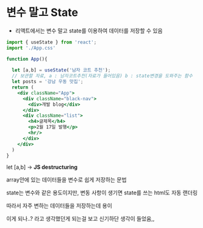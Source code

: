 # 변수 말고 State

- 리액트에서는 변수 말고 state를 이용하여 데이터를 저장할 수 있음

```jsx
import { useState } from 'react';
import './App.css'

function App(){
 
  let [a,b] = useState('남자 코트 추천');  
  // 보관할 자료, a : 남자코트추천(자료가 들어있음) b : state변경을 도와주는 함수
  let posts = '강남 우동 맛집';
  return (
    <div className="App">
      <div className="black-nav">
        <div>개발 blog</div>
      </div>
      <div className="list">
        <h4>글제목</h4>
        <p>2월 17일 발행</p>
        <hr/>
      </div>
    </div>
  )
}
```

let [a,b] → **JS destructuring**

array안에 있는 데이터들을 변수로 쉽게 저장하는 문법

state는 변수와 같은 용도이지만, 변동 사항이 생기면 state를 쓰는 html도 자동 랜더링

따라서 자주 변하는 데이터들을 저장하는데 용이

이게 되나..? 라고 생각했던게 되는걸 보고 신기하단 생각이 들었움,,
